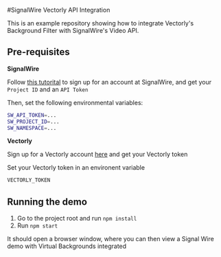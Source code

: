 #SignalWire Vectorly API Integration

This is an example repository showing how to integrate Vectorly's Background Filter with SignalWire's Video API.

## Pre-requisites

**SignalWire**

Follow [this tutorital](https://signalwire.com/resources/getting-started/video-api) to sign up for an account at SignalWire, and get your `Project ID` and an `API Token`

Then, set the following environmental variables:

```bash
SW_API_TOKEN=...
SW_PROJECT_ID=...
SW_NAMESPACE=...
```

**Vectorly**

Sign up for a Vectorly account [here](https://ai-filters.vectorly.io/) and get your Vectorly token

Set your Vectorly token in an environent variable

```bash
VECTORLY_TOKEN
```

## Running the demo

1. Go to the project root and run `npm install`
2. Run `npm start`

It should open a browser window, where you can then view a Signal Wire demo with Virtual Backgrounds integrated

